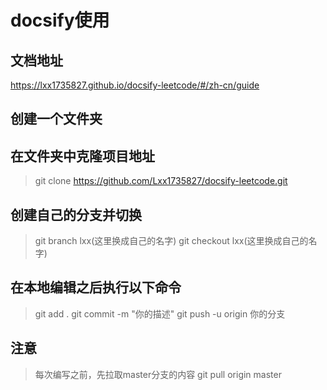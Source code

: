 # docsify使用

## 文档地址
https://lxx1735827.github.io/docsify-leetcode/#/zh-cn/guide

## 创建一个文件夹

## 在文件夹中克隆项目地址
> git clone https://github.com/Lxx1735827/docsify-leetcode.git

## 创建自己的分支并切换
> git branch lxx(这里换成自己的名字)
> git checkout lxx(这里换成自己的名字)

## 在本地编辑之后执行以下命令
> git add .
> git commit -m "你的描述"
> git push -u origin 你的分支

## 注意
> 每次编写之前，先拉取master分支的内容
> git pull origin master
